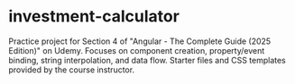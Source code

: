 # investment-calculator
Practice project for Section 4 of "Angular - The Complete Guide (2025 Edition)" on Udemy. Focuses on component creation, property/event binding, string interpolation, and data flow. Starter files and CSS templates provided by the course instructor.
